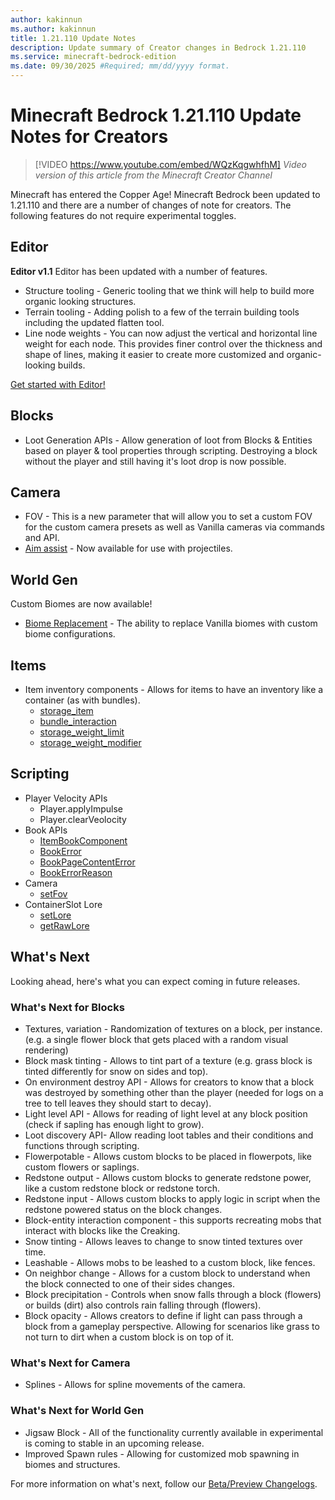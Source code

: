 ```yaml
---
author: kakinnun
ms.author: kakinnun
title: 1.21.110 Update Notes
description: Update summary of Creator changes in Bedrock 1.21.110
ms.service: minecraft-bedrock-edition
ms.date: 09/30/2025 #Required; mm/dd/yyyy format.
---
```


# Minecraft Bedrock 1.21.110 Update Notes for Creators

> [!VIDEO https://www.youtube.com/embed/WQzKqgwhfhM]
*Video version of this article from the Minecraft Creator Channel*

Minecraft has entered the Copper Age! Minecraft Bedrock been updated to 1.21.110 and there are a number of changes of note for creators. The following features do not require experimental toggles.

## Editor

**Editor v1.1**
Editor has been updated with a number of features.

- Structure tooling - Generic tooling that we think will help to build more organic looking structures.
- Terrain tooling - Adding polish to a few of the terrain building tools including the updated flatten tool.
- Line node weights -  You can now adjust the vertical and horizontal line weight for each node. This provides finer control over the thickness and shape of lines, making it easier to create more customized and organic-looking builds.

[Get started with Editor!](./BedrockEditor/EditorInstallation.md)

## Blocks
- Loot Generation APIs - Allow generation of loot from Blocks & Entities based on player & tool properties through scripting. Destroying a block without the player and still having it's loot drop is now possible.

## Camera
- FOV - This is a new parameter that will allow you to set a custom FOV for the custom camera presets as well as Vanilla cameras via commands and API.
- [Aim assist](../Documents/CameraSystem/IntroToAimAssist.md) - Now available for use with projectiles.

## World Gen
Custom Biomes are now available!
- [Biome Replacement](../Documents/Biomes/CustomPartialBiomeReplacement.md) - The ability to replace Vanilla biomes with custom biome configurations.

## Items
- Item inventory components - Allows for items to have an inventory like a container (as with bundles).
  - [storage_item](../Reference/Content/ItemReference/Examples/ItemComponents/minecraft_storage_item.md)
  - [bundle_interaction](../Reference/Content/ItemReference/Examples/ItemComponents/minecraft_bundle_interaction.md)
  - [storage_weight_limit](../Reference/Content/ItemReference/Examples/ItemComponents/minecraft_storage_weight_limit.md)
  - [storage_weight_modifier](../Reference/Content/ItemReference/Examples/ItemComponents/minecraft_storage_weight_modifier.md)

## Scripting
- Player Velocity APIs
  - Player.applyImpulse
  - Player.clearVeolocity
- Book APIs
  - [ItemBookComponent](../ScriptAPI/minecraft/server/ItemBookComponent.md)
  - [BookError](../ScriptAPI/minecraft/server/BookError.md)
  - [BookPageContentError](../ScriptAPI/minecraft/server/BookPageContentError.md)
  - [BookErrorReason](../ScriptAPI/minecraft/server/BookErrorReason.md)
- Camera
  - [setFov](../ScriptAPI/minecraft/server/Camera.md#setfov)
- ContainerSlot Lore
  - [setLore](../ScriptAPI/minecraft/server/ContainerSlot.md#setlore)
  - [getRawLore](../ScriptAPI/minecraft/server/ContainerSlot.md#getrawlore)
  
## What's Next

Looking ahead, here's what you can expect coming in future releases.

### What's Next for Blocks
- Textures, variation - Randomization of textures on a block, per instance. (e.g. a single flower block that gets placed with a random visual rendering)
- Block mask tinting - Allows to tint part of a texture (e.g. grass block is tinted differently for snow on sides and top).
- On environment destroy API - Allows for creators to know that a block was destroyed by something other than the player (needed for logs on a tree to tell leaves they should start to decay).
- Light level API - Allows for reading of light level at any block position (check if sapling has enough light to grow).
- Loot discovery API- Allow reading loot tables and their conditions and functions through scripting.
- Flowerpotable - Allows custom blocks to be placed in flowerpots, like custom flowers or saplings.
- Redstone output - Allows custom blocks to generate redstone power, like a custom redstone block or redstone torch.
- Redstone input - Allows custom blocks to apply logic in script when the redstone powered status on the block changes.
- Block-entity interaction component - this supports recreating mobs that interact with blocks like the Creaking.
- Snow tinting - Allows leaves to change to snow tinted textures over time.
- Leashable - Allows mobs to be leashed to a custom block, like fences.
- On neighbor change - Allows for a custom block to understand when the block connected to one of their sides changes.
- Block precipitation - Controls when snow falls through a block (flowers) or builds (dirt) also controls rain falling through (flowers).
- Block opacity - Allows creators to define if light can pass through a block from a gameplay perspective. Allowing for scenarios like grass to not turn to dirt when a custom block is on top of it.

### What's Next for Camera
- Splines - Allows for spline movements of the camera.

### What's Next for World Gen
- Jigsaw Block - All of the functionality currently available in experimental is coming to stable in an upcoming release.
- Improved Spawn rules - Allowing for customized mob spawning in biomes and structures.

For more information on what's next, follow our [Beta/Preview Changelogs](https://feedback.minecraft.net/hc/sections/360001185332).
